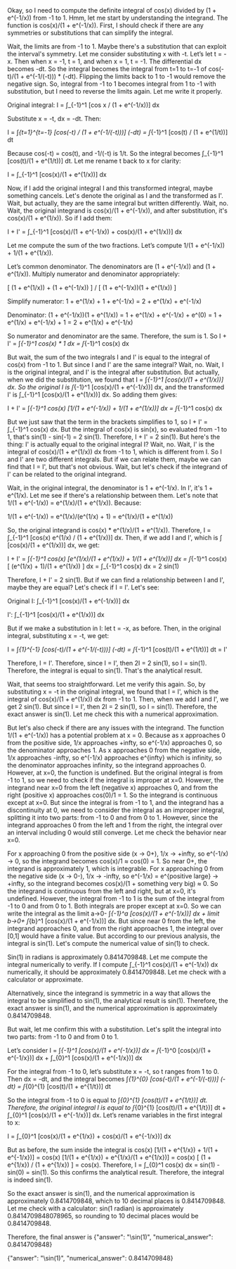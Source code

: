 <think>
Okay, so I need to compute the definite integral of cos(x) divided by (1 + e^(-1/x)) from -1 to 1. Hmm, let me start by understanding the integrand. The function is cos(x)/(1 + e^(-1/x)). First, I should check if there are any symmetries or substitutions that can simplify the integral.

Wait, the limits are from -1 to 1. Maybe there's a substitution that can exploit the interval's symmetry. Let me consider substituting x with -t. Let’s let t = -x. Then when x = -1, t = 1, and when x = 1, t = -1. The differential dx becomes -dt. So the integral becomes the integral from t=1 to t=-1 of cos(-t)/(1 + e^(-1/(-t))) * (-dt). Flipping the limits back to 1 to -1 would remove the negative sign. So, integral from -1 to 1 becomes integral from 1 to -1 with substitution, but I need to reverse the limits again. Let me write it properly.

Original integral: I = ∫_{-1}^1 [cos x / (1 + e^(-1/x))] dx

Substitute x = -t, dx = -dt. Then:

I = ∫_{t=1}^{t=-1} [cos(-t) / (1 + e^(-1/(-t)))] (-dt) = ∫_{-1}^1 [cos(t) / (1 + e^(1/t))] dt

Because cos(-t) = cos(t), and -1/(-t) is 1/t. So the integral becomes ∫_{-1}^1 [cos(t)/(1 + e^(1/t))] dt. Let me rename t back to x for clarity:

I = ∫_{-1}^1 [cos(x)/(1 + e^(1/x))] dx

Now, if I add the original integral I and this transformed integral, maybe something cancels. Let's denote the original as I and the transformed as I'. Wait, but actually, they are the same integral but written differently. Wait, no. Wait, the original integrand is cos(x)/(1 + e^(-1/x)), and after substitution, it's cos(x)/(1 + e^(1/x)). So if I add them:

I + I' = ∫_{-1}^1 [cos(x)/(1 + e^(-1/x)) + cos(x)/(1 + e^(1/x))] dx

Let me compute the sum of the two fractions. Let’s compute 1/(1 + e^(-1/x)) + 1/(1 + e^(1/x)).

Let’s common denominator. The denominators are (1 + e^(-1/x)) and (1 + e^(1/x)). Multiply numerator and denominator appropriately:

[ (1 + e^(1/x)) + (1 + e^(-1/x)) ] / [ (1 + e^(-1/x))(1 + e^(1/x)) ]

Simplify numerator: 1 + e^(1/x) + 1 + e^(-1/x) = 2 + e^(1/x) + e^(-1/x)

Denominator: (1 + e^(-1/x))(1 + e^(1/x)) = 1 + e^(1/x) + e^(-1/x) + e^(0) = 1 + e^(1/x) + e^(-1/x) + 1 = 2 + e^(1/x) + e^(-1/x)

So numerator and denominator are the same. Therefore, the sum is 1. So I + I' = ∫_{-1}^1 cos(x) * 1 dx = ∫_{-1}^1 cos(x) dx

But wait, the sum of the two integrals I and I' is equal to the integral of cos(x) from -1 to 1. But since I and I' are the same integral? Wait, no. Wait, I is the original integral, and I' is the integral after substitution. But actually, when we did the substitution, we found that I = ∫_{-1}^1 [cos(x)/(1 + e^(1/x))] dx. So the original I is ∫_{-1}^1 [cos(x)/(1 + e^(-1/x))] dx, and the transformed I' is ∫_{-1}^1 [cos(x)/(1 + e^(1/x))] dx. So adding them gives:

I + I' = ∫_{-1}^1 cos(x) [1/(1 + e^(-1/x)) + 1/(1 + e^(1/x))] dx = ∫_{-1}^1 cos(x) dx

But we just saw that the term in the brackets simplifies to 1, so I + I' = ∫_{-1}^1 cos(x) dx. But the integral of cos(x) is sin(x), so evaluated from -1 to 1, that's sin(1) - sin(-1) = 2 sin(1). Therefore, I + I' = 2 sin(1). But here's the thing: I' is actually equal to the original integral I? Wait, no. Wait, I' is the integral of cos(x)/(1 + e^(1/x)) dx from -1 to 1, which is different from I. So I and I' are two different integrals. But if we can relate them, maybe we can find that I = I', but that's not obvious. Wait, but let's check if the integrand of I' can be related to the original integrand.

Wait, in the original integral, the denominator is 1 + e^(-1/x). In I', it's 1 + e^(1/x). Let me see if there's a relationship between them. Let's note that 1/(1 + e^(-1/x)) = e^(1/x)/(1 + e^(1/x)). Because:

1/(1 + e^(-1/x)) = e^(1/x)/(e^(1/x) + 1) = e^(1/x)/(1 + e^(1/x))

So, the original integrand is cos(x) * e^(1/x)/(1 + e^(1/x)). Therefore, I = ∫_{-1}^1 [cos(x) e^(1/x) / (1 + e^(1/x))] dx. Then, if we add I and I', which is ∫ [cos(x)/(1 + e^(1/x))] dx, we get:

I + I' = ∫_{-1}^1 cos(x) [e^(1/x)/(1 + e^(1/x)) + 1/(1 + e^(1/x))] dx = ∫_{-1}^1 cos(x) [ (e^(1/x) + 1)/(1 + e^(1/x)) ] dx = ∫_{-1}^1 cos(x) dx = 2 sin(1)

Therefore, I + I' = 2 sin(1). But if we can find a relationship between I and I', maybe they are equal? Let's check if I = I'. Let's see:

Original I: ∫_{-1}^1 [cos(x)/(1 + e^(-1/x))] dx

I': ∫_{-1}^1 [cos(x)/(1 + e^(1/x))] dx

But if we make a substitution in I: let t = -x, as before. Then, in the original integral, substituting x = -t, we get:

I = ∫_{1}^{-1} [cos(-t)/(1 + e^(-1/(-t)))] (-dt) = ∫_{-1}^1 [cos(t)/(1 + e^(1/t))] dt = I'

Therefore, I = I'. Therefore, since I = I', then 2I = 2 sin(1), so I = sin(1). Therefore, the integral is equal to sin(1). That's the analytical result.

Wait, that seems too straightforward. Let me verify this again. So, by substituting x = -t in the original integral, we found that I = I', which is the integral of cos(x)/(1 + e^(1/x)) dx from -1 to 1. Then, when we add I and I', we get 2 sin(1). But since I = I', then 2I = 2 sin(1), so I = sin(1). Therefore, the exact answer is sin(1). Let me check this with a numerical approximation.

But let's also check if there are any issues with the integrand. The function 1/(1 + e^(-1/x)) has a potential problem at x = 0. Because as x approaches 0 from the positive side, 1/x approaches +infty, so e^(-1/x) approaches 0, so the denominator approaches 1. As x approaches 0 from the negative side, 1/x approaches -infty, so e^(-1/x) approaches e^{infty} which is infinity, so the denominator approaches infinity, so the integrand approaches 0. However, at x=0, the function is undefined. But the original integral is from -1 to 1, so we need to check if the integral is improper at x=0. However, the integrand near x=0 from the left (negative x) approaches 0, and from the right (positive x) approaches cos(0)/1 = 1. So the integrand is continuous except at x=0. But since the integral is from -1 to 1, and the integrand has a discontinuity at 0, we need to consider the integral as an improper integral, splitting it into two parts: from -1 to 0 and from 0 to 1. However, since the integrand approaches 0 from the left and 1 from the right, the integral over an interval including 0 would still converge. Let me check the behavior near x=0.

For x approaching 0 from the positive side (x → 0+), 1/x → +infty, so e^(-1/x) → 0, so the integrand becomes cos(x)/1 ≈ cos(0) = 1. So near 0+, the integrand is approximately 1, which is integrable. For x approaching 0 from the negative side (x → 0-), 1/x → -infty, so e^(-1/x) = e^{positive large} → +infty, so the integrand becomes cos(x)/(1 + something very big) ≈ 0. So the integrand is continuous from the left and right, but at x=0, it's undefined. However, the integral from -1 to 1 is the sum of the integral from -1 to 0 and from 0 to 1. Both integrals are proper except at x=0. So we can write the integral as the limit a→0- ∫_{-1}^a [cos(x)/(1 + e^(-1/x))] dx + limit b→0+ ∫_{b}^1 [cos(x)/(1 + e^(-1/x))] dx. But since near 0 from the left, the integrand approaches 0, and from the right approaches 1, the integral over [0,1] would have a finite value. But according to our previous analysis, the integral is sin(1). Let's compute the numerical value of sin(1) to check.

Sin(1) in radians is approximately 0.8414709848. Let me compute the integral numerically to verify. If I compute ∫_{-1}^1 cos(x)/(1 + e^(-1/x)) dx numerically, it should be approximately 0.8414709848. Let me check with a calculator or approximate.

Alternatively, since the integrand is symmetric in a way that allows the integral to be simplified to sin(1), the analytical result is sin(1). Therefore, the exact answer is sin(1), and the numerical approximation is approximately 0.8414709848.

But wait, let me confirm this with a substitution. Let's split the integral into two parts: from -1 to 0 and from 0 to 1.

Let’s consider I = ∫_{-1}^1 [cos(x)/(1 + e^(-1/x})] dx = ∫_{-1}^0 [cos(x)/(1 + e^(-1/x})] dx + ∫_{0}^1 [cos(x)/(1 + e^(-1/x})] dx

For the integral from -1 to 0, let’s substitute x = -t, so t ranges from 1 to 0. Then dx = -dt, and the integral becomes ∫_{1}^{0} [cos(-t)/(1 + e^(-1/(-t)))] (-dt) = ∫_{0}^{1} [cos(t)/(1 + e^{1/t})] dt

So the integral from -1 to 0 is equal to ∫_{0}^{1} [cos(t)/(1 + e^{1/t})] dt. Therefore, the original integral I is equal to ∫_{0}^{1} [cos(t)/(1 + e^{1/t})] dt + ∫_{0}^1 [cos(x)/(1 + e^{-1/x})] dx. Let’s rename variables in the first integral to x:

I = ∫_{0}^1 [cos(x)/(1 + e^{1/x}) + cos(x)/(1 + e^{-1/x})] dx

But as before, the sum inside the integral is cos(x) [1/(1 + e^{1/x}) + 1/(1 + e^{-1/x})] = cos(x) [1/(1 + e^{1/x}) + e^{1/x}/(1 + e^{1/x})] = cos(x) [ (1 + e^{1/x}) / (1 + e^{1/x}) ] = cos(x). Therefore, I = ∫_{0}^1 cos(x) dx = sin(1) - sin(0) = sin(1). So this confirms the analytical result. Therefore, the integral is indeed sin(1).

So the exact answer is sin(1), and the numerical approximation is approximately 0.8414709848, which to 10 decimal places is 0.8414709848. Let me check with a calculator: sin(1 radian) is approximately 0.8414709848078965, so rounding to 10 decimal places would be 0.8414709848.

Therefore, the final answer is {"answer": "\\sin(1)", "numerical_answer": 0.8414709848}
</think>

{"answer": "\\sin(1)", "numerical_answer": 0.8414709848}